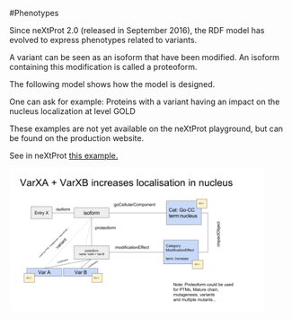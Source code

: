 #Phenotypes

Since neXtProt 2.0 (released in September 2016), the RDF model has evolved to express phenotypes related to variants.

A variant can be seen as an isoform that have been modified. An isoform containing this modification is called a proteoform.

The following model shows how the model is designed.

One can ask for example: Proteins with a variant having an impact on the nucleus localization at level GOLD

These examples are not yet available on the neXtProt playground, but can be found on the production website.

See in neXtProt <a href="https://www.nextprot.org/proteins/search?mode=advanced&queryId=NXQ_00147" target="_blank">this example.</a>

<a href="assets/rdf-phenotypes.png" target="_blank"><img width="90%" src="assets/rdf-phenotypes.png"/></a>
